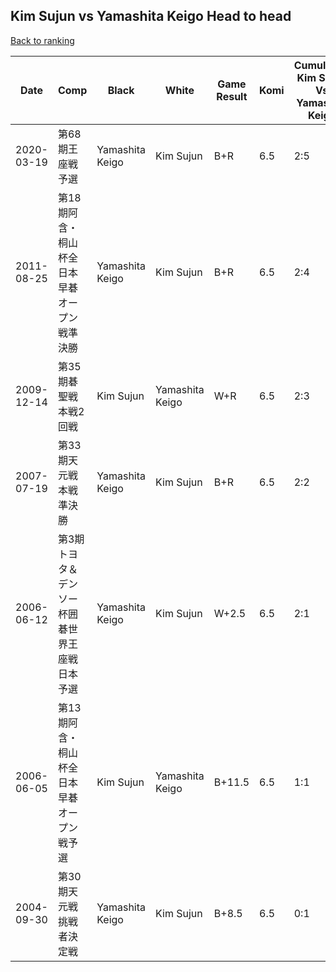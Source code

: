 ## Kim Sujun vs Yamashita Keigo Head to head

[Back to ranking](../../index.md)




| **Date** | **Comp** | **Black** | **White** | **Game Result** | **Komi** | **Cumulative Kim Sujun Vs Yamashita Keigo** | **Kim Sujun Streak** | **Yamashita Keigo Streak** | 
| --- | --- | --- | --- | --- | --- | --- | --- | --- |
| 2020-03-19 | 第68期王座戦予選 | Yamashita Keigo | Kim Sujun | B+R | 6.5 | 2:5 | 0 | 4 | 
| 2011-08-25 | 第18期阿含・桐山杯全日本早碁オープン戦準決勝 | Yamashita Keigo | Kim Sujun | B+R | 6.5 | 2:4 | 0 | 3 | 
| 2009-12-14 | 第35期碁聖戦本戦2回戦 | Kim Sujun | Yamashita Keigo | W+R | 6.5 | 2:3 | 0 | 2 | 
| 2007-07-19 | 第33期天元戦本戦準決勝 | Yamashita Keigo | Kim Sujun | B+R | 6.5 | 2:2 | 0 | 1 | 
| 2006-06-12 | 第3期トヨタ＆デンソー杯囲碁世界王座戦日本予選 | Yamashita Keigo | Kim Sujun | W+2.5 | 6.5 | 2:1 | 2 | 0 | 
| 2006-06-05 | 第13期阿含・桐山杯全日本早碁オープン戦予選 | Kim Sujun | Yamashita Keigo | B+11.5 | 6.5 | 1:1 | 1 | 0 | 
| 2004-09-30 | 第30期天元戦挑戦者決定戦 | Yamashita Keigo | Kim Sujun | B+8.5 | 6.5 | 0:1 | 0 | 1 |




